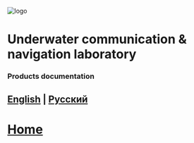 ![logo](https://avatars3.githubusercontent.com/u/25752083?s=200&v=4)

# Underwater communication & navigation laboratory  

### Products documentation

## [English](https://ucnl.github.io/) | [Русский](https://ucnl.github.io/README_RU.html)

# [Home](https://ucnl.github.io/)

